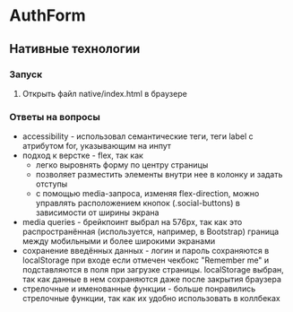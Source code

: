 # AuthForm

## Нативные технологии

### Запуск
1. Открыть файл native/index.html в браузере

### Ответы на вопросы
* accessibility - использовал семантические теги, теги label с атрибутом for, указывающим на инпут
* подход к верстке - flex, так как
  * легко выровнять форму по центру страницы
  * позволяет разместить элементы внутри нее в колонку и задать отступы
  * с помощью media-запроса, изменяя flex-direction, можно управлять расположением кнопок (.social-buttons) в зависимости от ширины экрана
* media queries - брейкпоинт выбрал на 576px, так как это распространённая (используется, например, в Bootstrap) граница между мобильными и более широкими экранами
* сохранение введённых данных - логин и пароль сохраняются в localStorage при входе если отмечен чекбокс "Remember me" и подставляются в поля при загрузке страницы. localStorage выбран, так как данные в нем сохраняются даже после закрытия браузера
* стрелочные и именованные функции - больше понравились стрелочные функции, так как их удобно использовать в коллбеках